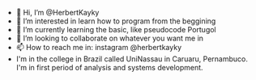 - 👋 Hi, I’m @HerbertKayky
- 👀 I’m interested in learn how to program from the beggining
- 🌱 I’m currently learning the basic, like pseudocode Portugol
- 💞️ I’m looking to collaborate on whatever you want me in
- 📫 How to reach me in: instagram @herbertkayky
- I'm in the college in Brazil called UniNassau in Caruaru, Pernambuco. I'm in first period of analysis and systems development.
<!---
HerbertKayky/HerbertKayky is a ✨ special ✨ repository because its `README.md` (this file) appears on your GitHub profile.
You can click the Preview link to take a look at your changes.
--->
